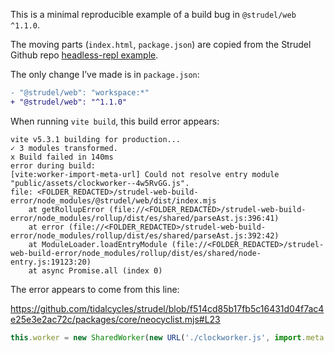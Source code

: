 This is a minimal reproducible example of a build bug in `@strudel/web ^1.1.0`.

The moving parts (`index.html`, `package.json`) are copied from the Strudel Github repo [headless-repl example](https://github.com/tidalcycles/strudel/tree/main/examples/headless-repl).

The only change I’ve made is in `package.json`:

```diff
- "@strudel/web": "workspace:*"
+ "@strudel/web": "^1.1.0"
```

When running `vite build`, this build error appears:

```
vite v5.3.1 building for production...
✓ 3 modules transformed.
x Build failed in 140ms
error during build:
[vite:worker-import-meta-url] Could not resolve entry module "public/assets/clockworker--4w5RvGG.js".
file: <FOLDER_REDACTED>/strudel-web-build-error/node_modules/@strudel/web/dist/index.mjs
    at getRollupError (file://<FOLDER_REDACTED>/strudel-web-build-error/node_modules/rollup/dist/es/shared/parseAst.js:396:41)
    at error (file://<FOLDER_REDACTED>/strudel-web-build-error/node_modules/rollup/dist/es/shared/parseAst.js:392:42)
    at ModuleLoader.loadEntryModule (file://<FOLDER_REDACTED>/strudel-web-build-error/node_modules/rollup/dist/es/shared/node-entry.js:19123:20)
    at async Promise.all (index 0)
```

The error appears to come from this line:

<https://github.com/tidalcycles/strudel/blob/f514cd85b17fb5c16431d04f7ac4e25e3e2ac72c/packages/core/neocyclist.mjs#L23>

```js
this.worker = new SharedWorker(new URL('./clockworker.js', import.meta.url));
```
